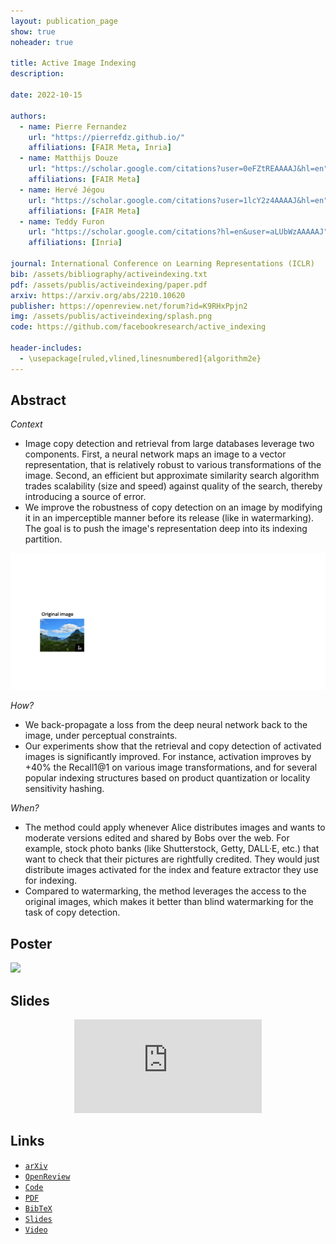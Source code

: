 ```yaml
---
layout: publication_page
show: true
noheader: true

title: Active Image Indexing
description: 

date: 2022-10-15

authors:
  - name: Pierre Fernandez
    url: "https://pierrefdz.github.io/"
    affiliations: [FAIR Meta, Inria]
  - name: Matthijs Douze
    url: "https://scholar.google.com/citations?user=0eFZtREAAAAJ&hl=en"
    affiliations: [FAIR Meta]
  - name: Hervé Jégou
    url: "https://scholar.google.com/citations?user=1lcY2z4AAAAJ&hl=en"
    affiliations: [FAIR Meta]
  - name: Teddy Furon
    url: "https://scholar.google.com/citations?hl=en&user=aLUbWzAAAAAJ"
    affiliations: [Inria]

journal: International Conference on Learning Representations (ICLR)
bib: /assets/bibliography/activeindexing.txt
pdf: /assets/publis/activeindexing/paper.pdf 
arxiv: https://arxiv.org/abs/2210.10620
publisher: https://openreview.net/forum?id=K9RHxPpjn2
img: /assets/publis/activeindexing/splash.png
code: https://github.com/facebookresearch/active_indexing

header-includes:
  - \usepackage[ruled,vlined,linesnumbered]{algorithm2e}
---
```


## Abstract

*Context* 
- Image copy detection and retrieval from large databases leverage two components. 
First, a neural network maps an image to a vector representation, that is relatively robust to various transformations of the image. Second, an efficient but approximate similarity search algorithm trades scalability (size and speed) against quality of the search, thereby introducing a source of error. 
- We improve the robustness of copy detection on an image by modifying it in an imperceptible manner before its release (like in watermarking). The goal is to push the image's representation deep into its indexing partition.

<img src="/assets/publis/activeindexing/animated.gif" class="img-fluid thumbnail mt-2" alt="Active Indexing - overview">
  

*How?*
- We back-propagate a loss from the deep neural network back to the image, under perceptual constraints. 
- Our experiments show that the retrieval and copy detection of activated images is significantly improved. For instance, activation improves by +40% the Recall1@1 on various image transformations, and for several popular indexing structures based on product quantization or locality sensitivity hashing.

*When?*
- The method could apply whenever Alice distributes images and wants to moderate versions edited and shared by Bobs over the web. For example, stock photo banks (like Shutterstock, Getty, DALL·E, etc.) that want to check that their pictures are rightfully credited. 
They would just distribute images activated for the index and feature extractor they use for indexing.
- Compared to watermarking, the method leverages the access to the original images, which makes it better than blind watermarking for the task of copy detection.

## Poster

<img src="/assets/publis/activeindexing/poster.png" class="img-fluid thumbnail mt-2"> 

## Slides

<p align="center" class="img-fluid mt-2">
  <iframe src="https://docs.google.com/presentation/d/e/2PACX-1vTJk9dylhB4Pmwbt-lYPH3YWHsEfW3VMMGdW7bKwr55ukdb-IiXsQRkjAlRQX1CCXnVJwqIIP1l562x/embed?start=false&loop=false&delayms=1000" frameborder="0" class="video" allowfullscreen="true" mozallowfullscreen="true" webkitallowfullscreen="true"></iframe>
</p>

<!-- ## Video

<p align="center"><iframe width="560" height="315" src="" title="YouTube video player" frameborder="0" allow="accelerometer; autoplay; clipboard-write; encrypted-media; gyroscope; picture-in-picture" allowfullscreen></iframe></p> -->

## Links

- [`arXiv`]({{page.arxiv}})
- [`OpenReview`]({{page.publisher}})
- [`Code`]({{page.code}})
- [`PDF`]({{page.pdf}})
- [`BibTeX`]({{page.bib}})
- [`Slides`](https://docs.google.com/presentation/d/122l94QY3Vj6UF8hKm83jBUU2aIk82Dh9AyAHqIZrRpY/)
- [`Video`](https://recorder-v3.slideslive.com/?share=79208&s=1dcd4f29-eb77-4fb7-85ec-843dab4215b6)

